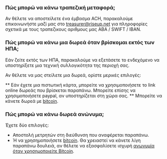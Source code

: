 ### Πώς μπορώ να κάνω τραπεζική μεταφορά;

Αν θέλετε να αποστείλετε ένα έμβασμα ACH, παρακαλούμε επικοινωνήστε μαζί μας στο treasurer@riseup.net για πληροφορίες σχετικά με τους τραπεζικους αριθμους μας ABA / SWIFT / IBAN.

### Πώς μπορώ να κάνω μια δωρεά όταν βρίσκομαι εκτός των ΗΠΑ;

Εάν ζείτε εκτός των ΗΠΑ, παρακαλούμε να εξετάσετε το ενδεχόμενο να υποστηρίξετε μια τεχνική συλλογικότητα της περιοχή σας.

Αν θέλετε να μας στείλετε μια δωρεά, ορίστε μερικές επιλογές:

** Εάν έχετε μια πιστωτική κάρτα, μπορείτε να χρησιμοποιήσετε το link  online δωρεάς που βρίσκεται παραπάνω. Μπορείτε επίσης να χρησιμοποιήσετε paypal, αν υποστηρίζεται στη χώρα σας.
** Μπορείτε να κάνετε δωρεά με [bitcoin](#bitcoin).

### Πώς μπορώ να κάνω δωρεά ανώνυμα;

Έχετε δύο επιλογές:

* Αποστολή  μετρητών στη διεύθυνση που αναφέρεται παραπάνω.
* Ή να χρησημοποιήσετε [bitcoin](#bitcoin). Θα χρειαστεί να κάνετε λίγη παραπάνω δουλειά, αν θέλετε να εξασφαλίσετε ισχυρή [ανωνυμία όταν χρησημοποιείτε Bitcoin](https://en.bitcoin.it/wiki/Anonymity).

